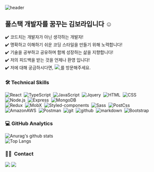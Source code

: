 ![header](https://capsule-render.vercel.app/api?type=slice&color=gradient&customColorList=4,6&width=100&height=250&section=header&text=BORA%20KIM&fontSize=50&animation=fadeIn&fontAlignY=40&rotate=15&desc=Front-End%20Developer&fontColor=fff)

## 풀스택 개발자를 꿈꾸는 김보라입니다 ☺️<br/>
✔️ 코드치는 개발자가 아닌 생각하는 개발자! <br/>
✔️  명확하고 이해하기 쉬운 코딩 스타일을 만들기 위해 노력합니다!<br/>
✔️  기술을 공부하고 공유하며 함께 성장하는 삶을 지향합니다!<br/>
✔️ 저의 피드백을 받는 것을 언제나 환영 입니다!<br/>
✔️  저에 대해 궁금하시다면, <a href="https://rara-record.github.io/">
  <img src="https://img.shields.io/badge/My Blog-7A1FA2?style=flat-squar&logo=GitHub Sponsors&logoColor=fff"/>
</a>를 방문해주세요.
&nbsp;
&nbsp;
&nbsp;
&nbsp;
### 🛠  Technical Skills

![React](https://img.shields.io/badge/-React-05122A?style=flat&logo=React)&nbsp;
![TypeScript](https://img.shields.io/badge/-TypeScript-05122A?style=flat&logo=TypeScript)&nbsp;
![JavaScript](https://img.shields.io/badge/-JavaScript-05122A?style=flat&logo=JavaScript)&nbsp;
![Jquery](https://img.shields.io/badge/-Jquery-05122A?style=flat&logo=Jquery)&nbsp;
![HTML](https://img.shields.io/badge/-HTML-05122A?style=flat&logo=HTML5)&nbsp;
![CSS](https://img.shields.io/badge/-CSS-05122A?style=flat&logo=CSS3&logoColor=1572B6)<br/>
![Node.js](https://img.shields.io/badge/-Node.js-05122A?style=flat&logo=Node.js)&nbsp;
![Express](https://img.shields.io/badge/-Express-05122A?style=flat&logo=Express)&nbsp;
![MongoDB](https://img.shields.io/badge/-MongoDB-05122A?style=flat&logo=MongoDB)<br/>
![Redux](https://img.shields.io/badge/-Redux-05122A?style=flat&logo=Redux)&nbsp;
![MobX](https://img.shields.io/badge/-MobX-05122A?style=flat&logo=MobX)&nbsp;
![Styled-components](https://img.shields.io/badge/-Styled--components-05122A?style=flat&logo=styled-components)&nbsp;
![Sass](https://img.shields.io/badge/-Sass-05122A?style=flat&logo=Sass)&nbsp;
![PostCss](https://img.shields.io/badge/-PostCss-05122A?style=flat&logo=PostCss&logoColor=1572B6)<br/>
![AmazonAWS](https://img.shields.io/badge/-AmazonAWS-05122A?style=flat&logo=AmazonAWS)&nbsp;
![Postman](https://img.shields.io/badge/-Postman-05122A?style=flat&logo=Postman)&nbsp;
![git](https://img.shields.io/badge/-git-05122A?style=flat&logo=git)&nbsp;
![github](https://img.shields.io/badge/-github-05122A?style=flat&logo=github)&nbsp;
![markdown](https://img.shields.io/badge/-markdown-05122A?style=flat&logo=markdown)&nbsp;
![Bootstrap](https://img.shields.io/badge/-Bootstrap-05122A?style=flat&logo=Bootstrap)&nbsp;
&nbsp;
&nbsp;
### 💻  GitHub Analytics
![Anurag's github stats](https://github-readme-stats.vercel.app/api?username=rara-record&show_icons=true&theme=buefy )<br>
![Top Langs](https://github-readme-stats.vercel.app/api/top-langs/?username=rara-record&layout=compact&theme=solarized-buefy)

### 🤝🏻 &nbsp;Contact
<a href="mailto:a52447879@gmail.com"><img src="https://img.shields.io/badge/-a52447879@gmail.com-D14836?style=flat&logo=Gmail&logoColor=white"/></a>
<a href="https://instagram.com/kk.bb.ra"><img src="https://img.shields.io/badge/-@kk.bb.ra-E4405F?style=flat&logo=Instagram&logoColor=white"/></a>




